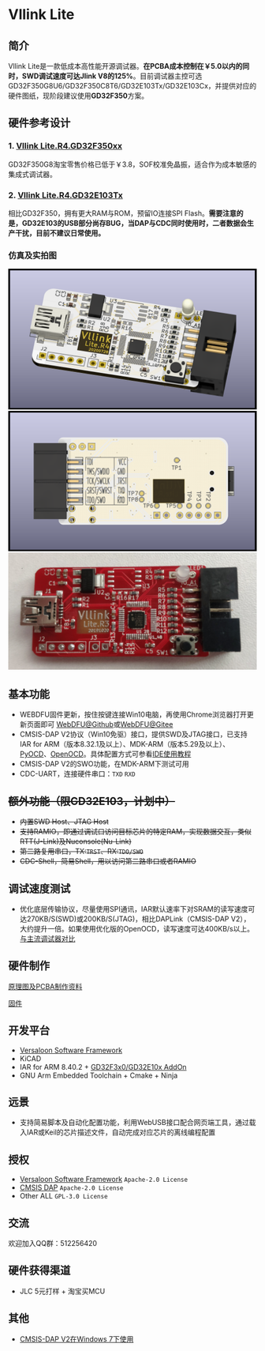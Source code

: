 # Vllink Lite

## 简介

Vllink Lite是一款低成本高性能开源调试器。**在PCBA成本控制在￥5.0以内的同时，SWD调试速度可达Jlink V8的125%**。目前调试器主控可选GD32F350G8U6/GD32F350C8T6/GD32E103Tx/GD32E103Cx，并提供对应的硬件图纸，现阶段建议使用**GD32F350**方案。

## 硬件参考设计

### 1. [Vllink Lite.R4.GD32F350xx](https://github.com/vllogic/vllink_lite/tree/master/hardware/vllink_lite.r4.gd32f350xx)
GD32F350G8淘宝零售价格已低于￥3.8，SOF校准免晶振，适合作为成本敏感的集成式调试器。

### 2. [Vllink Lite.R4.GD32E103Tx](https://github.com/vllogic/vllink_lite/tree/master/hardware/vllink_lite.r4.gd32e103tx)
相比GD32F350，拥有更大RAM与ROM，预留IO连接SPI Flash。**需要注意的是，GD32E103的USB部分尚存BUG，当DAP与CDC同时使用时，二者数据会生产干扰，目前不建议日常使用。**

### 仿真及实拍图
![3D](./hardware/vllink_lite.r4.gd32f350xx/vllink_lite.r4.gd32f350xx.top45.png)
![BOTTOM](./hardware/vllink_lite.r4.gd32f350xx/vllink_lite.r4.gd32f350xx.bottom.png)
![PCBA](./hardware/vllink_lite.r3/vllink_lite.r3.pcba.png)

## 基本功能

* WEBDFU固件更新，按住按键连接Win10电脑，再使用Chrome浏览器打开更新页面即可 [WebDFU@Github](https://devanlai.github.io/webdfu/dfu-util/)或[WebDFU@Gitee](https://talpachen.gitee.io/webdfu/dfu-util/)
* CMSIS-DAP V2协议（Win10免驱）接口，提供SWD及JTAG接口，已支持IAR for ARM（版本8.32.1及以上）、MDK-ARM（版本5.29及以上）、[PyOCD](https://github.com/mbedmicro/pyOCD)、[OpenOCD](https://github.com/vllogic/openocd_cmsis-dap_v2)。具体配置方式可参看[IDE使用教程](https://github.com/vllogic/vllink_lite/blob/master/doc/ide_guide.md)
* CMSIS-DAP V2的SWO功能，在MDK-ARM下测试可用
* CDC-UART，连接硬件串口：`TXD` `RXD`

## ~~额外功能（限GD32E103，计划中）~~
* ~~内置SWD Host、JTAG Host~~
* ~~支持RAMIO，即通过调试口访问目标芯片的特定RAM，实现数据交互，类似RTT(J-Link)及Nuconsole(Nu-Link)~~
* ~~第二路复用串口，TX:`TRST`、RX:`TDO/SWO`~~
* ~~CDC-Shell，简易Shell，用以访问第二路串口或者RAMIO~~

## 调试速度测试

* 优化底层传输协议，尽量使用SPI通讯，IAR默认速率下对SRAM的读写速度可达270KB/S(SWD)或200KB/S(JTAG)，相比DAPLink（CMSIS-DAP V2），大约提升一倍。如果使用优化版的OpenOCD，读写速度可达400KB/s以上。[与主流调试器对比](https://github.com/vllogic/vllink_lite/blob/master/hardware/vllink_lite.r3/speed_test.md)

## 硬件制作

[原理图及PCBA制作资料](https://github.com/vllogic/vllink_lite/tree/master/hardware)

[固件](https://github.com/vllogic/vllink_lite/releases)

## 开发平台

* [Versaloon Software Framework](https://github.com/vsfteam/vsf)
* KiCAD
* IAR for ARM 8.40.2 + [GD32F3x0/GD32E10x AddOn](http://www.gd32mcu.com/cn/download)
* GNU Arm Embedded Toolchain + Cmake + Ninja

## 远景
* 支持简易脚本及自动化配置功能，利用WebUSB接口配合网页端工具，通过载入IAR或Keil的芯片描述文件，自动完成对应芯片的离线编程配置

## 授权
* [Versaloon Software Framework](https://github.com/vsfteam/vsf) `Apache-2.0 License`
* [CMSIS DAP](https://github.com/ARM-software/CMSIS_5) `Apache-2.0 License`
* Other ALL `GPL-3.0 License`

## 交流

欢迎加入QQ群：512256420

## 硬件获得渠道

* JLC 5元打样 + 淘宝买MCU

## 其他

* [CMSIS-DAP V2在Windows 7下使用](https://arm-software.github.io/CMSIS_5/DAP/html/group__DAP__ConfigUSB__gr.html)

